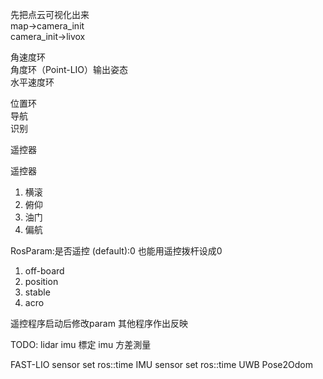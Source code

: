 先把点云可视化出来  
map->camera_init  
camera_init->livox  

角速度环  
角度环（Point-LIO）输出姿态  
水平速度环

位置环  
导航  
识别

遥控器


遥控器  
1. 横滚
2. 俯仰
3. 油门
4. 偏航

RosParam:是否遥控
(default):0 也能用遥控拨杆设成0
1. off-board
2. position
3. stable
4. acro

遥控程序启动后修改param
其他程序作出反映

TODO:
    lidar imu 標定
    imu 方差測量

FAST-LIO sensor set ros::time
IMU sensor set ros::time 
UWB Pose2Odom